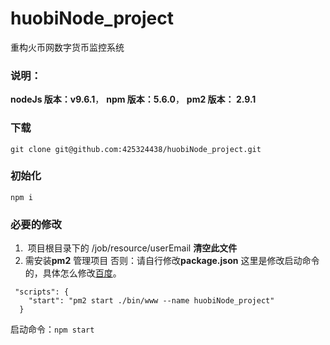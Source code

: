 # huobiNode_project
重构火币网数字货币监控系统
### 说明：
__nodeJs 版本：v9.6.1__，
__npm 版本：5.6.0__，
__pm2 版本： 2.9.1__
### 下载
```git clone git@github.com:425324438/huobiNode_project.git```
### 初始化
```npm i ```
### 必要的修改
1.  项目根目录下的 /job/resource/userEmail **清空此文件**
   
2. 需安装**pm2** 管理项目
否则：请自行修改**package.json** 这里是修改启动命令的，具体怎么修改[百度](https://www.baidu.com/ )。
```
 "scripts": {
    "start": "pm2 start ./bin/www --name huobiNode_project"
  } 
```
启动命令：`npm start`
